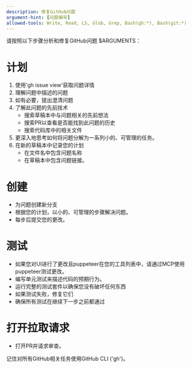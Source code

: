 ```yaml
---
description: 修复GitHub问题
argument-hint: [问题编号]
allowed-tools: Write, Read, LS, Glob, Grep, Bash(gh:*), Bash(git:*)
---
```


请按照以下步骤分析和修复GitHub问题 $ARGUMENTS：

# 计划

1. 使用'gh issue view'获取问题详情
2. 理解问题中描述的问题
3. 如有必要，提出澄清问题
4. 了解此问题的先前技术
   - 搜索草稿本中与问题相关的先前想法
   - 搜索PR以查看是否能找到此问题的历史
   - 搜索代码库中的相关文件
5. 更深入地思考如何将问题分解为一系列小的、可管理的任务。
6. 在新的草稿本中记录您的计划
   - 在文件名中包含问题名称
   - 在草稿本中包含问题链接。

# 创建

- 为问题创建新分支
- 根据您的计划，以小的、可管理的步骤解决问题。
- 每步后提交您的更改。

# 测试

- 如果您对UI进行了更改且puppeteer在您的工具列表中，请通过MCP使用puppeteer测试更改。
- 编写单元测试来描述代码的预期行为。
- 运行完整的测试套件以确保您没有破坏任何东西
- 如果测试失败，修复它们
- 确保所有测试在继续下一步之前都通过

# 打开拉取请求

- 打开PR并请求审查。

记住对所有GitHub相关任务使用GitHub CLI ('gh')。

